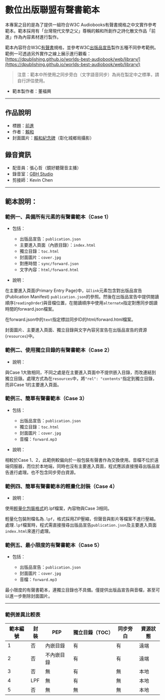 # 數位出版聯盟有聲書範本

本專案之目的是為了提供一組符合W3C Audiobooks有聲書規格之中文實作參考範本。範本採用有「台灣現代文學之父」尊稱的賴和所創作之詩化散文作品「前進」作為內容素材進行製作。

範本內容符合W3C[有聲書](https://www.w3.org/TR/audiobooks/)規格，並參考W3C[出版品宣告](https://www.w3.org/TR/pub-manifest/)製作五種不同參考範例。範例一可透過另外實作之線上展示進行觀看：[https://dpublishing.github.io/worlds-best-audiobook/web/library/](https://dpublishing.github.io/worlds-best-audiobook/web/library/)

> 注意：範本中所使用之同步旁白（文字語音同步）為尚在製定中之標準，請自行評估使用。

- 範本製作者：董福興

-----

## 作品說明

- 標題：[前進](https://zh.m.wikisource.org/zh-hant/前進)
- 作者：[賴和](https://zh.wikipedia.org/wiki/%E8%B3%B4%E5%92%8C)
- 封面圖片：[賴和紀念碑](http://cls.lib.ntu.edu.tw/laihe/A/a_05.htm)（彰化城鄉局攝影）

## 錄音資訊

- 配音員：張心哲（鏡好聽聲音主播）
- 錄音室：[GBH Studio](https://www.facebook.com/gbhstudiotw/)
- 剪接師：Kevin Chen

-----

## 範本說明：

### 範例一、具備所有元素的有聲書範本（Case 1）

- 包括：

    - 出版品宣告：`publication.json`
    - 主要進入頁面（內嵌目錄）：`index.html` 
    - 獨立目錄：`toc.html`
    - 封面圖片：`cover.jpg`
    - 對應時間：`sync/forward.json`
    - 文字內容：`html/forward.html`

- 說明：

在主要進入頁面(Primary Entry Page)中，以`link`元素包含對出版品宣告(Publication Manifest) `publication.json`的參照。然後在出版品宣告中提供閱讀順序(`readingOrder`)與音檔位置，在閱讀順序中使用`alternate`指定對應同步朗讀時間的forward.json檔案。

在forward.json中的`text`指定標註同步ID的html/forward.html檔案。

封面圖片、主要進入頁面、獨立目錄與文字內容另宣告在出版品宣告的資源(`resources`)中。

### 範例二、使用獨立目錄的有聲書範本（Case 2）

- 說明：

與Case 1大致相同，不同之處是在主要進入頁面中不提供嵌入目錄，而改連結到獨立目錄。處理方式為在`resources`中，將`"rel": "contents"`指定到獨立目錄，而非Case 1的主要進入頁面。

### 範例三、簡單有聲書範本（Case 3）

- 包括：

    - 出版品宣告：`publication.json`
    - 獨立目錄：`toc.html`
    - 封面圖片：`cover.jpg`
    - 音檔：`forward.mp3`

- 說明：

相較於Case 1、2，此範例較偏向於一般包裝有聲書作為交換使用。音檔不位於遠端伺服器，而位於本地端，同時也沒有主要進入頁面，程式應該直接搜尋出版品宣告進行處理。也不包含同步旁白資源。

### 範例四、簡單有聲書範本的輕量化封裝（Case 4）

- 說明：

使用[輕量化包裝格式](https://www.w3.org/TR/lpf/)的.lpf檔案，內容物與Case 3相同。

輕量化包裝附檔名為`.lpf`，格式採用ZIP壓縮，但聲音與影片等檔案不進行壓縮。處理`.lpf`檔案時，程式需直接搜尋出版品宣告`publication.json`及主要進入頁面`index.html`來進行處理。

### 範例五、最小限度的有聲書範本（Case 5）

- 包括：

    - 出版品宣告：`publication.json`
    - 封面圖片：`cover.jpg`
    - 音檔：`forward.mp3`

最小限度的有聲書範本，連獨立目錄也不具備。僅提供出版品宣告與音檔，甚至可以進一步刪除封面圖片。

-----

### 範例差異比較表

| 範本編號 | 封裝 | PEP        | 獨立目錄（TOC） | 同步旁白 | 資源狀態 |
| -------- | ---- | ---------- | --------------- | -------- | -------- |
| 1        | 否   | 內嵌目錄   | 有              | 有       | 遠端     |
| 2        | 否   | 不內嵌目錄 | 有              | 有       | 遠端     |
| 3        | 否   | 無         | 有              | 無       | 本地     |
| 4        | LPF  | 無         | 有              | 無       | 本地     |
| 5        | 否   | 無         | 無              | 無       | 本地     |




